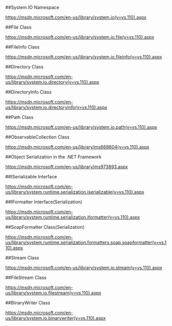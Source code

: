 ##System.IO Namespace

https://msdn.microsoft.com/en-us/library/system.io(v=vs.110).aspx

##File Class

https://msdn.microsoft.com/en-us/library/system.io.file(v=vs.110).aspx

##FileInfo Class

https://msdn.microsoft.com/en-us/library/system.io.fileinfo(v=vs.110).aspx

##Directory Class

https://msdn.microsoft.com/en-us/library/system.io.directory(v=vs.110).aspx

##DirectoryInfo Class

https://msdn.microsoft.com/en-us/library/system.io.directoryinfo(v=vs.110).aspx

##Path Class

https://msdn.microsoft.com/en-us/library/system.io.path(v=vs.110).aspx

##ObservableCollection<T> Class

https://msdn.microsoft.com/en-us/library/ms668604(v=vs.110).aspx

##Object Serialization in the .NET Framework

https://msdn.microsoft.com/en-us/library/ms973893.aspx

##ISerializable Interface

https://msdn.microsoft.com/en-us/library/system.runtime.serialization.iserializable(v=vs.110).aspx

##IFormatter Interface(Serialization)

https://msdn.microsoft.com/en-us/library/system.runtime.serialization.iformatter(v=vs.110).aspx

##SoapFormatter Class(Serialization)

https://msdn.microsoft.com/en-us/library/system.runtime.serialization.formatters.soap.soapformatter(v=vs.110).aspx

##Stream Class

https://msdn.microsoft.com/en-us/library/system.io.stream(v=vs.110).aspx

##FileStream Class

https://msdn.microsoft.com/en-us/library/system.io.filestream(v=vs.110).aspx

##BinaryWriter Class

https://msdn.microsoft.com/en-us/library/system.io.binarywriter(v=vs.110).aspx